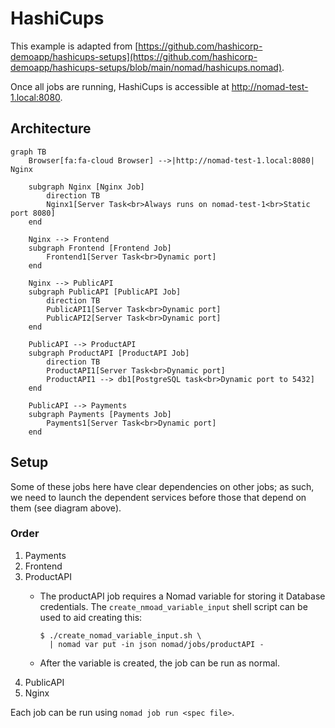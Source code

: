 # HashiCups

This example is adapted from
[https://github.com/hashicorp-demoapp/hashicups-setups](https://github.com/hashicorp-demoapp/hashicups-setups/blob/main/nomad/hashicups.nomad).

Once all jobs are running, HashiCups is accessible at
http://nomad-test-1.local:8080.

## Architecture

```mermaid
graph TB
    Browser[fa:fa-cloud Browser] -->|http://nomad-test-1.local:8080| Nginx

    subgraph Nginx [Nginx Job]
        direction TB
        Nginx1[Server Task<br>Always runs on nomad-test-1<br>Static port 8080]
    end

    Nginx --> Frontend
    subgraph Frontend [Frontend Job]
        Frontend1[Server Task<br>Dynamic port]
    end

    Nginx --> PublicAPI
    subgraph PublicAPI [PublicAPI Job]
        direction TB
        PublicAPI1[Server Task<br>Dynamic port]
        PublicAPI2[Server Task<br>Dynamic port]
    end

    PublicAPI --> ProductAPI
    subgraph ProductAPI [ProductAPI Job]
        direction TB
        ProductAPI1[Server Task<br>Dynamic port]
        ProductAPI1 --> db1[PostgreSQL task<br>Dynamic port to 5432]
    end

    PublicAPI --> Payments
    subgraph Payments [Payments Job]
        Payments1[Server Task<br>Dynamic port]
    end

```

## Setup

Some of these jobs here have clear dependencies on other jobs; as such, we need
to launch the dependent services before those that depend on them (see diagram
above).

### Order

1. Payments
2. Frontend
3. ProductAPI
    - The productAPI job requires a Nomad variable for storing it Database
      credentials. The `create_nmoad_variable_input` shell script can be used to
      aid creating this: 

      ```shell
      $ ./create_nomad_variable_input.sh \
        | nomad var put -in json nomad/jobs/productAPI -
      ```
    - After the variable is created, the job can be run as normal.
4. PublicAPI
5. Nginx

Each job can be run using `nomad job run <spec file>`.
